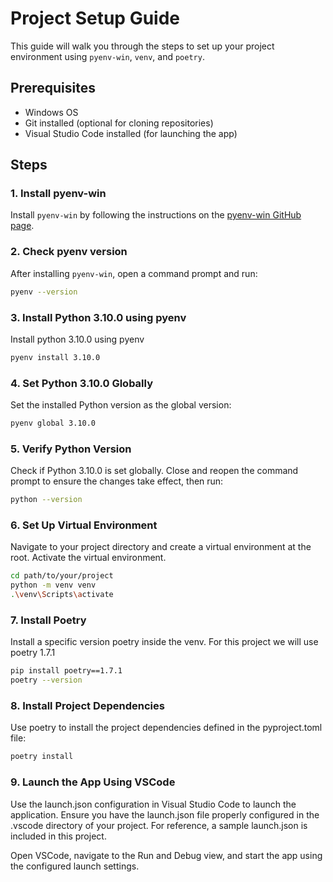 # Project Setup Guide

This guide will walk you through the steps to set up your project environment using `pyenv-win`, `venv`, and `poetry`.

## Prerequisites

- Windows OS
- Git installed (optional for cloning repositories)
- Visual Studio Code installed (for launching the app)

## Steps

### 1. Install pyenv-win

Install `pyenv-win` by following the instructions on the [pyenv-win GitHub page](https://github.com/pyenv-win/pyenv-win).

### 2. Check pyenv version

After installing `pyenv-win`, open a command prompt and run:

```sh
pyenv --version
```

### 3.  Install Python 3.10.0 using pyenv

Install python 3.10.0 using pyenv

```sh
pyenv install 3.10.0
```

### 4.  Set Python 3.10.0 Globally

Set the installed Python version as the global version:

```sh
pyenv global 3.10.0
```

### 5.  Verify Python Version

Check if Python 3.10.0 is set globally. Close and reopen the command prompt to ensure the changes take effect, then run:

```sh
python --version
```

### 6.  Set Up Virtual Environment

Navigate to your project directory and create a virtual environment at the root. Activate the virtual environment.

```sh
cd path/to/your/project
python -m venv venv
.\venv\Scripts\activate
```

### 7.  Install Poetry

Install a specific version poetry inside the venv. For this project we will use poetry 1.7.1 

```sh
pip install poetry==1.7.1
poetry --version
```

### 8.  Install Project Dependencies

Use poetry to install the project dependencies defined in the pyproject.toml file:

```sh
poetry install
```

### 9.  Launch the App Using VSCode

Use the launch.json configuration in Visual Studio Code to launch the application. Ensure you have the launch.json file properly configured in the .vscode directory of your project. For reference, a sample launch.json is included in this project.

Open VSCode, navigate to the Run and Debug view, and start the app using the configured launch settings.







